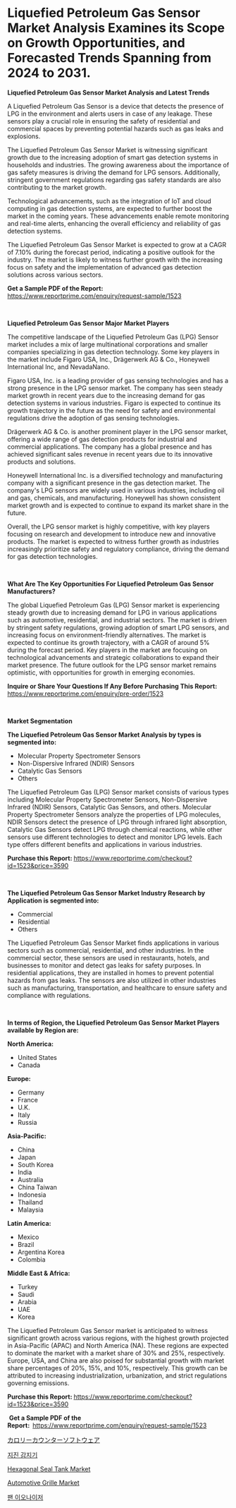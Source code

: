 <p><h1>Liquefied Petroleum Gas Sensor Market Analysis Examines its Scope on Growth Opportunities, and Forecasted Trends Spanning from 2024 to 2031.</h1></p><p><strong>Liquefied Petroleum Gas Sensor Market Analysis and Latest Trends</strong></p>
<p><p>A Liquefied Petroleum Gas Sensor is a device that detects the presence of LPG in the environment and alerts users in case of any leakage. These sensors play a crucial role in ensuring the safety of residential and commercial spaces by preventing potential hazards such as gas leaks and explosions.</p><p>The Liquefied Petroleum Gas Sensor Market is witnessing significant growth due to the increasing adoption of smart gas detection systems in households and industries. The growing awareness about the importance of gas safety measures is driving the demand for LPG sensors. Additionally, stringent government regulations regarding gas safety standards are also contributing to the market growth.</p><p>Technological advancements, such as the integration of IoT and cloud computing in gas detection systems, are expected to further boost the market in the coming years. These advancements enable remote monitoring and real-time alerts, enhancing the overall efficiency and reliability of gas detection systems.</p><p>The Liquefied Petroleum Gas Sensor Market is expected to grow at a CAGR of 7.10% during the forecast period, indicating a positive outlook for the industry. The market is likely to witness further growth with the increasing focus on safety and the implementation of advanced gas detection solutions across various sectors.</p></p>
<p><strong>Get a Sample PDF of the Report:&nbsp;</strong> <a href="https://www.reportprime.com/enquiry/request-sample/1523">https://www.reportprime.com/enquiry/request-sample/1523</a></p>
<p>&nbsp;</p>
<p><strong>Liquefied Petroleum Gas Sensor Major Market Players</strong></p>
<p><p>The competitive landscape of the Liquefied Petroleum Gas (LPG) Sensor market includes a mix of large multinational corporations and smaller companies specializing in gas detection technology. Some key players in the market include Figaro USA, Inc., Drägerwerk AG & Co., Honeywell International Inc, and NevadaNano. </p><p>Figaro USA, Inc. is a leading provider of gas sensing technologies and has a strong presence in the LPG sensor market. The company has seen steady market growth in recent years due to the increasing demand for gas detection systems in various industries. Figaro is expected to continue its growth trajectory in the future as the need for safety and environmental regulations drive the adoption of gas sensing technologies.</p><p>Drägerwerk AG & Co. is another prominent player in the LPG sensor market, offering a wide range of gas detection products for industrial and commercial applications. The company has a global presence and has achieved significant sales revenue in recent years due to its innovative products and solutions.</p><p>Honeywell International Inc. is a diversified technology and manufacturing company with a significant presence in the gas detection market. The company's LPG sensors are widely used in various industries, including oil and gas, chemicals, and manufacturing. Honeywell has shown consistent market growth and is expected to continue to expand its market share in the future.</p><p>Overall, the LPG sensor market is highly competitive, with key players focusing on research and development to introduce new and innovative products. The market is expected to witness further growth as industries increasingly prioritize safety and regulatory compliance, driving the demand for gas detection technologies.</p></p>
<p>&nbsp;</p>
<p><strong>What Are The Key Opportunities For Liquefied Petroleum Gas Sensor Manufacturers?</strong></p>
<p><p>The global Liquefied Petroleum Gas (LPG) Sensor market is experiencing steady growth due to increasing demand for LPG in various applications such as automotive, residential, and industrial sectors. The market is driven by stringent safety regulations, growing adoption of smart LPG sensors, and increasing focus on environment-friendly alternatives. The market is expected to continue its growth trajectory, with a CAGR of around 5% during the forecast period. Key players in the market are focusing on technological advancements and strategic collaborations to expand their market presence. The future outlook for the LPG sensor market remains optimistic, with opportunities for growth in emerging economies.</p></p>
<p><strong>Inquire or Share Your Questions If Any Before Purchasing This Report:</strong> <a href="https://www.reportprime.com/enquiry/pre-order/1523">https://www.reportprime.com/enquiry/pre-order/1523</a></p>
<p>&nbsp;</p>
<p><strong>Market Segmentation</strong></p>
<p><strong>The Liquefied Petroleum Gas Sensor Market Analysis by types is segmented into:</strong></p>
<p><ul><li>Molecular Property Spectrometer Sensors</li><li>Non-Dispersive Infrared (NDIR) Sensors</li><li>Catalytic Gas Sensors</li><li>Others</li></ul></p>
<p><p>The Liquefied Petroleum Gas (LPG) Sensor market consists of various types including Molecular Property Spectrometer Sensors, Non-Dispersive Infrared (NDIR) Sensors, Catalytic Gas Sensors, and others. Molecular Property Spectrometer Sensors analyze the properties of LPG molecules, NDIR Sensors detect the presence of LPG through infrared light absorption, Catalytic Gas Sensors detect LPG through chemical reactions, while other sensors use different technologies to detect and monitor LPG levels. Each type offers different benefits and applications in various industries.</p></p>
<p><strong>Purchase this Report:&nbsp;</strong><a href="https://www.reportprime.com/checkout?id=1523&price=3590">https://www.reportprime.com/checkout?id=1523&price=3590</a></p>
<p>&nbsp;</p>
<p><strong>The Liquefied Petroleum Gas Sensor Market Industry Research by Application is segmented into:</strong></p>
<p><ul><li>Commercial</li><li>Residential</li><li>Others</li></ul></p>
<p><p>The Liquefied Petroleum Gas Sensor Market finds applications in various sectors such as commercial, residential, and other industries. In the commercial sector, these sensors are used in restaurants, hotels, and businesses to monitor and detect gas leaks for safety purposes. In residential applications, they are installed in homes to prevent potential hazards from gas leaks. The sensors are also utilized in other industries such as manufacturing, transportation, and healthcare to ensure safety and compliance with regulations.</p></p>
<p>&nbsp;</p>
<p><strong>In terms of Region, the Liquefied Petroleum Gas Sensor Market Players available by Region are:</strong></p>
<p>
    <p> <strong> North America: </strong>
        <ul>
            <li>United States</li>
            <li>Canada</li>
        </ul>
        </p> 
    <p> <strong> Europe: </strong>
        <ul>
            <li>Germany</li>
            <li>France</li>
            <li>U.K.</li>
            <li>Italy</li>
            <li>Russia</li>
        </ul>
        </p> 
    <p> <strong> Asia-Pacific: </strong>
        <ul>
            <li>China</li>
            <li>Japan</li>
            <li>South Korea</li>
            <li>India</li>
            <li>Australia</li>
            <li>China Taiwan</li>
            <li>Indonesia</li>
            <li>Thailand</li>
            <li>Malaysia</li>
        </ul>
        </p> 
    <p> <strong> Latin America: </strong>
        <ul>
            <li>Mexico</li>
            <li>Brazil</li>
            <li>Argentina Korea</li>
            <li>Colombia</li>
        </ul>
        </p> 
    <p> <strong> Middle East & Africa: </strong>
        <ul>
            <li>Turkey</li>
            <li>Saudi</li>
            <li>Arabia</li>
            <li>UAE</li>
            <li>Korea</li>
        </ul>
    </p>
    </p>
<p><p>The Liquefied Petroleum Gas Sensor market is anticipated to witness significant growth across various regions, with the highest growth projected in Asia-Pacific (APAC) and North America (NA). These regions are expected to dominate the market with a market share of 30% and 25%, respectively. Europe, USA, and China are also poised for substantial growth with market share percentages of 20%, 15%, and 10%, respectively. This growth can be attributed to increasing industrialization, urbanization, and strict regulations governing emissions.</p></p>
<p><strong>Purchase this Report: </strong><a href="https://www.reportprime.com/checkout?id=1523&price=3590">https://www.reportprime.com/checkout?id=1523&price=3590</a></p>
<p>&nbsp;<strong>Get a Sample PDF of the Report:&nbsp;&nbsp;</strong><a href="https://www.reportprime.com/enquiry/request-sample/1523">https://www.reportprime.com/enquiry/request-sample/1523</a></p>
<p><strong></strong></p>
<p><p><a href="https://github.com/EthanMorar2011/Market-Research-Report-List-1/blob/main/34638729652.md">カロリーカウンターソフトウェア</a></p><p><a href="https://github.com/vseigx30c9a1j/Market-Research-Report-List-1/blob/main/71660408948.md">지진 감지기</a></p><p><a href="https://github.com/guneycigdem35/Market-Research-Report-List-2/blob/main/hexagonal-seal-tank-market.md">Hexagonal Seal Tank Market</a></p><p><a href="https://issuu.com/reportprime-2/docs/automotive-grille-market-size-2030.pptx">Automotive Grille Market</a></p><p><a href="https://github.com/plelbej847484502/Market-Research-Report-List-1/blob/main/32167588947.md">팬 이오나이저</a></p></p>